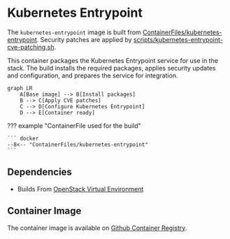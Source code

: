 # Kubernetes Entrypoint

The `kubernetes-entrypoint` image is built from [ContainerFiles/kubernetes-entrypoint](https://github.com/rackerlabs/genestack-images/blob/main/ContainerFiles/kubernetes-entrypoint). Security patches are applied by [scripts/kubernetes-entrypoint-cve-patching.sh](https://github.com/rackerlabs/genestack-images/blob/main/scripts/kubernetes-entrypoint-cve-patching.sh).

This container packages the Kubernetes Entrypoint service for use in the stack. The build installs the required packages, applies security updates and configuration, and prepares the service for integration.

``` mermaid
graph LR
    A[Base image] --> B[Install packages]
    B --> C[Apply CVE patches]
    C --> D[Configure Kubernetes Entrypoint]
    D --> E[Container ready]
```

??? example "ContainerFile used for the build"

    ``` docker
    --8<-- "ContainerFiles/kubernetes-entrypoint"
    ```

## Dependencies

- Builds From [OpenStack Virtual Environment](openstack-venv.md)

## Container Image

The container image is available on [Github Container Registry](https://github.com/rackerlabs/genestack-images/pkgs/container/genestack-images%2Fkubernetes-entrypoint).
